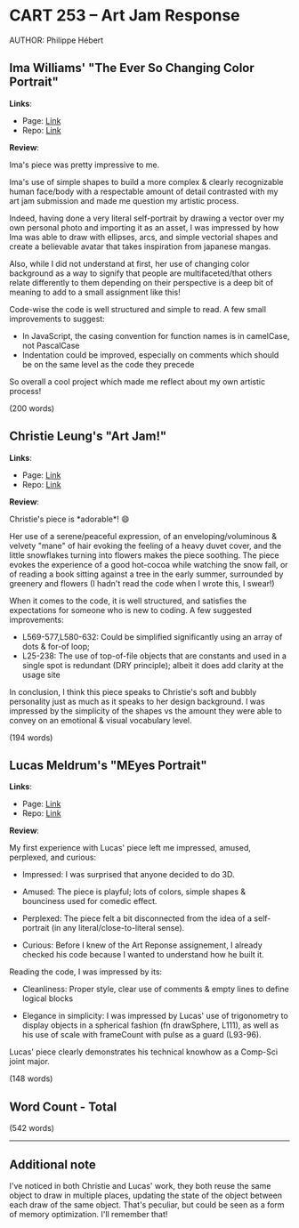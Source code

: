 # CART 253 – Art Jam Response

AUTHOR: Philippe Hébert

## Ima Williams' "The Ever So Changing Color Portrait"

**Links**:

  - Page: [Link](https://ima-cart.github.io/cart253/Jams/Art-Jam/)
  - Repo: [Link](https://github.com/Ima-CART/cart253/tree/main/Jams/Art-Jam)

**Review**:

Ima's piece was pretty impressive to me.

Ima's use of simple shapes to build a more complex & clearly recognizable human face/body
with a respectable amount of detail contrasted with my art jam submission and made me question my artistic process.

Indeed, having done a very literal self-portrait by drawing a vector over my own personal photo and importing it as an asset, I was impressed by how Ima was able to draw with ellipses, arcs, and simple vectorial shapes and create a believable avatar that takes inspiration from japanese mangas.

Also, while I did not understand at first, her use of changing color background as a way to signify that people are multifaceted/that others relate differently to them depending on their perspective is a deep bit of meaning to add to a small assignment like this!

Code-wise the code is well structured and simple to read. A few small improvements to suggest:

- In JavaScript, the casing convention for function names is in camelCase, not PascalCase
- Indentation could be improved, especially on comments which should be on the same level as the code they precede

So overall a cool project which made me reflect about my own artistic process!

(200 words)

## Christie Leung's "Art Jam!"

**Links**:

  - Page: [Link](https://christieleung.github.io/cart253/assignments/art-jam/)
  - Repo: [Link](https://github.com/christieleung/cart253/tree/main/assignments/art-jam)

**Review**:

Christie's piece is \*adorable\*! 😄

Her use of a serene/peaceful expression, of an enveloping/voluminous & velvety "mane" of hair evoking the feeling of a heavy duvet cover, and the little snowflakes turning into flowers makes the piece soothing. The piece evokes the experience of a good hot-cocoa while watching the snow fall, or of reading a book sitting against a tree in the early summer, surrounded by greenery and flowers (I hadn't read the code when I wrote this, I swear!)

When it comes to the code, it is well structured, and satisfies the expectations for someone who is new to coding. A few suggested improvements:

- L569-577,L580-632: Could be simplified significantly using an array of dots & for-of loop;
- L25-238: The use of top-of-file objects that are constants and used in a single spot is redundant (DRY principle); albeit it does add clarity
  at the usage site

In conclusion, I think this piece speaks to Christie's soft and bubbly personality just as much as it speaks to her design background. I was impressed by the simplicity of the shapes vs the amount they were able to convey on an emotional & visual vocabulary level.

(194 words)


## Lucas Meldrum's "MEyes Portrait"

**Links**:

  - Page: [Link](https://lucasmeldrum.github.io/CART253/topics/assignments/art-jam/)
  - Repo: [Link](https://github.com/LucasMeldrum/CART253/tree/main/topics/assignments/art-jam)

**Review**:

My first experience with Lucas' piece left me impressed, amused, perplexed, and curious:

- Impressed: I was surprised that anyone decided to do 3D.

- Amused: The piece is playful; lots of colors, simple shapes & bounciness used for comedic effect.

- Perplexed: The piece felt a bit disconnected from the idea of a self-portrait (in any 
  literal/close-to-literal sense).

- Curious: Before I knew of the Art Reponse assignement, I already checked his code
  because I wanted to understand how he built it.

Reading the code, I was impressed by its:

- Cleanliness: Proper style, clear use of comments & empty lines to define logical blocks
  
- Elegance in simplicity: I was impressed by Lucas' use of trigonometry to display objects
  in a spherical fashion (fn drawSphere, L111), as well as his use of scale with frameCount with pulse as a guard (L93-96).

Lucas' piece clearly demonstrates his technical knowhow as a Comp-Sci joint major.

(148 words)

## Word Count - Total

(542 words)

---

## Additional note

I've noticed in both Christie and Lucas' work, they both reuse the same object to draw
in multiple places, updating the state of the object between each draw of the same object.
That's peculiar, but could be seen as a form of memory optimization. I'll remember that!